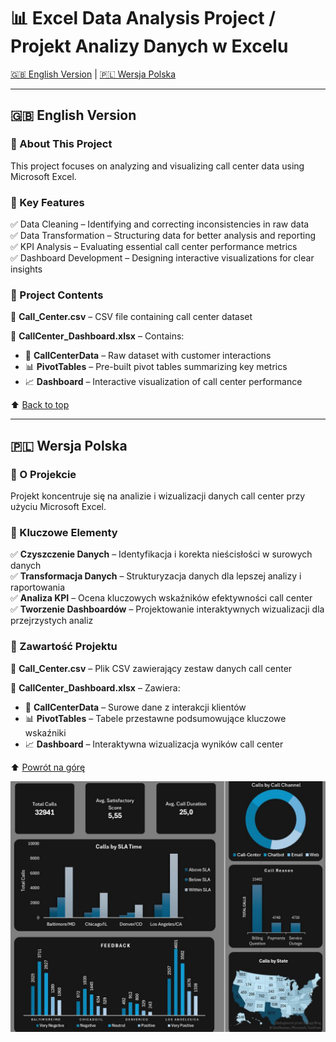 # 📊 Excel Data Analysis Project / Projekt Analizy Danych w Excelu

[🇬🇧 English Version](#english-version) | [🇵🇱 Wersja Polska](#wersja-polska)

---

## 🇬🇧 English Version

### 🎯 About This Project

This project focuses on analyzing and visualizing call center data using Microsoft Excel.

### 📂 Key Features

✅ Data Cleaning – Identifying and correcting inconsistencies in raw data  
✅ Data Transformation – Structuring data for better analysis and reporting  
✅ KPI Analysis – Evaluating essential call center performance metrics  
✅ Dashboard Development – Designing interactive visualizations for clear insights

### 📂 Project Contents

📁 **Call_Center.csv** – CSV file containing call center dataset

📁 **CallCenter_Dashboard.xlsx** – Contains:

- 📁 **CallCenterData** – Raw dataset with customer interactions
- 📊 **PivotTables** – Pre-built pivot tables summarizing key metrics
- 📈 **Dashboard** – Interactive visualization of call center performance

⬆ [Back to top](#data-analysis-and-visualization-projects--projekty-analizy-danych-i-wizualizacji)

---

## 🇵🇱 Wersja Polska

### 🎯 O Projekcie

Projekt koncentruje się na analizie i wizualizacji danych call center przy użyciu Microsoft Excel.

### 📂 Kluczowe Elementy

✅ **Czyszczenie Danych** – Identyfikacja i korekta nieścisłości w surowych danych  
✅ **Transformacja Danych** – Strukturyzacja danych dla lepszej analizy i raportowania  
✅ **Analiza KPI** – Ocena kluczowych wskaźników efektywności call center  
✅ **Tworzenie Dashboardów** – Projektowanie interaktywnych wizualizacji dla przejrzystych analiz

### 📂 Zawartość Projektu

📁 **Call_Center.csv** – Plik CSV zawierający zestaw danych call center

📁 **CallCenter_Dashboard.xlsx** – Zawiera:

- 📁 **CallCenterData** – Surowe dane z interakcji klientów
- 📊 **PivotTables** – Tabele przestawne podsumowujące kluczowe wskaźniki
- 📈 **Dashboard** – Interaktywna wizualizacja wyników call center

⬆ [Powrót na górę](#data-analysis-and-visualization-projects--projekty-analizy-danych-i-wizualizacji)

![Dashboard.jpg](https://github.com/DomProz/DataAnalysis/blob/main/Call_Center_Dashboard/Dashboard.JPG?raw=true)
